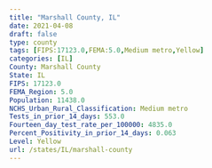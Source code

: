 ```yaml
---
title: "Marshall County, IL"
date: 2021-04-08
draft: false
type: county
tags: [FIPS:17123.0,FEMA:5.0,Medium metro,Yellow]
categories: [IL]
County: Marshall County
State: IL
FIPS: 17123.0
FEMA_Region: 5.0
Population: 11438.0
NCHS_Urban_Rural_Classification: Medium metro
Tests_in_prior_14_days: 553.0
Fourteen_day_test_rate_per_100000: 4835.0
Percent_Positivity_in_prior_14_days: 0.063
Level: Yellow
url: /states/IL/marshall-county
---
```



